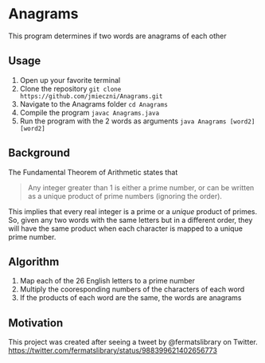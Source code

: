 # Anagrams
This program determines if two words are anagrams of each other

## Usage
1. Open up your favorite terminal
2. Clone the repository `git clone https://github.com/jmieczni/Anagrams.git`
3. Navigate to the Anagrams folder `cd Anagrams`
4. Compile the program `javac Anagrams.java`
5. Run the program with the 2 words as arguments `java Anagrams [word2] [word2]`

## Background
The Fundamental Theorem of Arithmetic states that 
> Any integer greater than 1 is either a prime number, or can be written as a unique product of prime numbers (ignoring the order).

This implies that every real integer is a prime or a *unique* product of primes.
So, given any two words with the same letters but in a different order, they will have the same product when each character is mapped to a unique prime number.

## Algorithm
1. Map each of the 26 English letters to a prime number
2. Multiply the cooresponding numbers of the characters of each word
3. If the products of each word are the same, the words are anagrams

## Motivation
This project was created after seeing a tweet by @fermatslibrary on Twitter. 
https://twitter.com/fermatslibrary/status/988399621402656773
